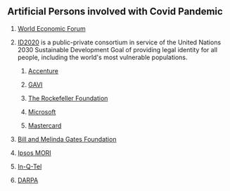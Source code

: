 <div class="menu-data" data-parent="#pages/blog/cv19/index"/>

## Artificial Persons involved with Covid Pandemic

1. [World Economic Forum](#pages/blog/cv19/wef)

1. [ID2020](#pages/blog/cv19/id2020) is a public-private consortium in 
   service of the United Nations 2030 Sustainable Development Goal of 
   providing legal identity for all people, including the world's most 
   vulnerable populations.

   1. [Accenture](#pages/blog/cv19/accenture)

   1. [GAVI](#pages/blog/cv19/gavi)
   
   1. [The Rockefeller Foundation](#pages/blog/cv19/rocky)
   
   1. [Microsoft](#pages/blog/cv19/microsoft)
   
   1. [Mastercard](#pages/blog/cv19/mastercard)
   
1. [Bill and Melinda Gates Foundation](#pages/blog/cv19/bilmel)

1. [Ipsos MORI](#pages/blog/cv19/ipso)
	
1. [In-Q-Tel](#pages/blog/cv19/nqtel)
	
1. [DARPA](#pages/blog/cv19/darpa)
